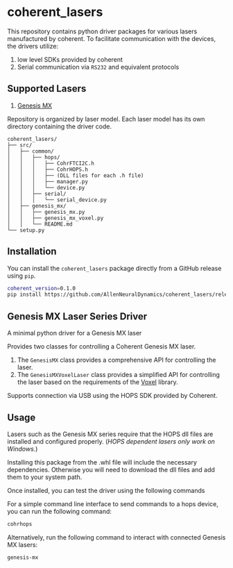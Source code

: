 # coherent_lasers

This repository contains python driver packages for various lasers manufactured by coherent. To facilitate
communication with the devices, the drivers utilize:

1. low level SDKs provided by coherent
2. Serial communication via `RS232` and equivalent protocols

## Supported Lasers

1. [Genesis MX](#genesis-mx-laser-series-driver)

Repository is organized by laser model. Each laser model has its own directory containing the driver code.

   ```text
   coherent_lasers/
   ├── src/
   │   ├── common/
   │   │   ├── hops/
   │   │   │   ├── CohrFTCI2C.h
   │   │   │   ├── CohrHOPS.h
   │   │   │   ├── (DLL files for each .h file)
   │   │   │   ├── manager.py
   │   │   │   └── device.py
   │   │   ├── serial/
   │   │   │   └── serial_device.py
   │   ├── genesis_mx/
   │   │   ├── genesis_mx.py
   │   │   ├── genesis_mx_voxel.py
   │   │   └── README.md
   └── setup.py
   ```

## Installation

You can install the `coherent_lasers` package directly from a GitHub release using `pip`.

```bash
coherent_version=0.1.0
pip install https://github.com/AllenNeuralDynamics/coherent_lasers/releases/download/v${coherent_version}/coherent_lasers-${coherent_version}-py3-none-any.whl
```

## Genesis MX Laser Series Driver

A minimal python driver for a Genesis MX laser

Provides two classes for controlling a Coherent Genesis MX laser.

1. The `GenesisMX` class provides a comprehensive API for controlling the laser.
2. The `GenesisMXVoxelLaser` class provides a simplified API for controlling the laser based on the requirements of the [Voxel](https://github.com/AllenNeuralDynamics/voxel/) library.

Supports connection via USB using the HOPS SDK provided by Coherent.

## Usage

Lasers such as the Genesis MX series require that the HOPS dll files are installed and configured properly. (_HOPS dependent lasers only work on Windows._)

Installing this package from the .whl file will include the necessary dependencies. Otherwise you will need to download the dll files and add them to your system path.

Once installed, you can test the driver using the following commands

For a simple command line interface to send commands to a hops device, you can run the following command:

```bash
cohrhops
```

Alternatively, run the following command to interact with connected Genesis MX lasers:

```bash
genesis-mx
```
